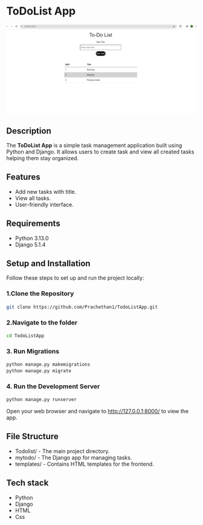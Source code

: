 # ToDoList App

![todo](https://github.com/Prachethan1/TodoListApp/blob/main/Screenshots/todo.png?raw=true)


## Description
The **ToDoList App** is a simple task management application built using Python and Django. It allows users to create task and view all created tasks helping them stay organized.

## Features
- Add new tasks with title.
- View all tasks.
- User-friendly interface.

## Requirements
- Python 3.13.0
- Django 5.1.4

## Setup and Installation
Follow these steps to set up and run the project locally:

### 1.Clone the Repository
```bash
git clone https://github.com/Prachethan1/TodoListApp.git
```

### 2.Navigate to the folder
```bash
cd TodoListApp
```

### 3. Run Migrations
```bash
python manage.py makemigrations
python manage.py migrate
```

### 4. Run the Development Server
```bash
python manage.py runserver
```

Open your web browser and navigate to http://127.0.0.1:8000/ to view the app.

## File Structure
* Todolist/ - The main project directory.
* mytodo/ - The Django app for managing tasks.
* templates/ - Contains HTML templates for the frontend.

## Tech stack
* Python
* Django
* HTML
* Css
